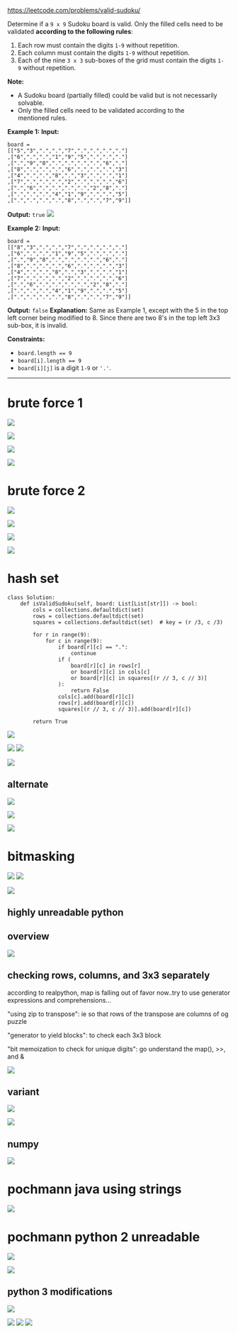 https://leetcode.com/problems/valid-sudoku/

Determine if a `9 x 9` Sudoku board is valid. Only the filled cells need to be validated **according to the following rules**:

1. Each row must contain the digits `1-9` without repetition.
2. Each column must contain the digits `1-9` without repetition.
3. Each of the nine `3 x 3` sub-boxes of the grid must contain the digits `1-9` without repetition.

**Note:**
- A Sudoku board (partially filled) could be valid but is not necessarily solvable.
- Only the filled cells need to be validated according to the mentioned rules.




**Example 1:**
**Input:** 
```
board = 
[["5","3",".",".","7",".",".",".","."]
,["6",".",".","1","9","5",".",".","."]
,[".","9","8",".",".",".",".","6","."]
,["8",".",".",".","6",".",".",".","3"]
,["4",".",".","8",".","3",".",".","1"]
,["7",".",".",".","2",".",".",".","6"]
,[".","6",".",".",".",".","2","8","."]
,[".",".",".","4","1","9",".",".","5"]
,[".",".",".",".","8",".",".","7","9"]]
```
**Output:** `true`
![](../../!assets/attachments/Pasted%20image%2020240224212641.png)



**Example 2:**
**Input:** 
```
board = 
[["8","3",".",".","7",".",".",".","."]
,["6",".",".","1","9","5",".",".","."]
,[".","9","8",".",".",".",".","6","."]
,["8",".",".",".","6",".",".",".","3"]
,["4",".",".","8",".","3",".",".","1"]
,["7",".",".",".","2",".",".",".","6"]
,[".","6",".",".",".",".","2","8","."]
,[".",".",".","4","1","9",".",".","5"]
,[".",".",".",".","8",".",".","7","9"]]
```
**Output:** `false`
**Explanation:** Same as Example 1, except with the 5 in the top left corner being modified to 8. Since there are two 8's in the top left 3x3 sub-box, it is invalid.




**Constraints:**
- `board.length == 9`
- `board[i].length == 9`
- `board[i][j]` is a digit `1-9` or `'.'`.



---
# brute force 1
![](../../!assets/attachments/Pasted%20image%2020240225152334.png)

![](../../!assets/attachments/Pasted%20image%2020240225152459.png)

![](../../!assets/attachments/Pasted%20image%2020240225152449.png)


![](../../!assets/attachments/Pasted%20image%2020240225152407.png)


# brute force 2
![](../../!assets/attachments/Pasted%20image%2020240225151121.png)


![](../../!assets/attachments/Pasted%20image%2020240225150441.png)





![](../../!assets/attachments/Pasted%20image%2020240225150610.png)

![](../../!assets/attachments/Pasted%20image%2020240225150559.png)



# hash set

```
class Solution:
    def isValidSudoku(self, board: List[List[str]]) -> bool:
        cols = collections.defaultdict(set)
        rows = collections.defaultdict(set)
        squares = collections.defaultdict(set)  # key = (r /3, c /3)

        for r in range(9):
            for c in range(9):
                if board[r][c] == ".":
                    continue
                if (
                    board[r][c] in rows[r]
                    or board[r][c] in cols[c]
                    or board[r][c] in squares[(r // 3, c // 3)]
                ):
                    return False
                cols[c].add(board[r][c])
                rows[r].add(board[r][c])
                squares[(r // 3, c // 3)].add(board[r][c])

        return True
```

![](../../!assets/attachments/Pasted%20image%2020240225151105.png)


![](../../!assets/attachments/Pasted%20image%2020240225150331.png)
![](../../!assets/attachments/Pasted%20image%2020240225150317.png)



![](../../!assets/attachments/Pasted%20image%2020240225150340.png)



## alternate
![](../../!assets/attachments/Pasted%20image%2020240225150513.png)

![](../../!assets/attachments/Pasted%20image%2020240225150520.png)

![](../../!assets/attachments/Pasted%20image%2020240225150541.png)







# bitmasking

![](../../!assets/attachments/Pasted%20image%2020240225150357.png)
![](../../!assets/attachments/Pasted%20image%2020240225150402.png)

![](../../!assets/attachments/Pasted%20image%2020240225150412.png)






## highly unreadable python

## overview
![](../../!assets/attachments/Pasted%20image%2020240225134710.png)




## checking rows, columns, and 3x3 separately

according to realpython, map is falling out of favor now..try to use generator expressions and comprehensions...


"using zip to transpose": ie so that rows of the transpose are columns of og puzzle

"generator to yield blocks": to check each 3x3 block

"bit memoization to check for unique digits": go understand the map(), >>, and &

![](../../!assets/attachments/Pasted%20image%2020240225143930.png)


## variant
![](../../!assets/attachments/Pasted%20image%2020240225144016.png)

![](../../!assets/attachments/Pasted%20image%2020240225144100.png)



## numpy
![](../../!assets/attachments/Pasted%20image%2020240225144045.png)








# pochmann java using strings
![](../../!assets/attachments/Pasted%20image%2020240225133934.png)




# pochmann python 2 unreadable

![](../../!assets/attachments/Pasted%20image%2020240225134304.png)


![](../../!assets/attachments/Pasted%20image%2020240225134059.png)


## python 3 modifications
![](../../!assets/attachments/Pasted%20image%2020240225134218.png)


![](../../!assets/attachments/Pasted%20image%2020240225134152.png)
![](../../!assets/attachments/Pasted%20image%2020240225134025.png)
![](../../!assets/attachments/Pasted%20image%2020240225134115.png)